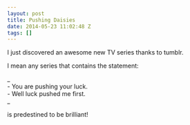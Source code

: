 ```yaml
---
layout: post
title: Pushing Daisies
date: 2014-05-23 11:02:48 Z
tags: []
---
```

I just discovered an awesome new TV series thanks to tumblr.

I mean any series that contains the statement:

_  
\- You are pushing your luck.  
\- Well luck pushed me first.  
_

is predestined to be brilliant!
